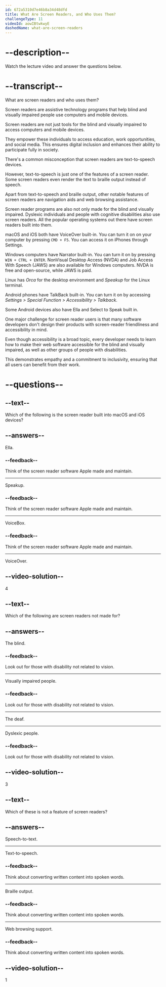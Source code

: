 ```yaml
---
id: 672a5310d7e46b8a34d48dfd
title: What Are Screen Readers, and Who Uses Them?
challengeType: 11
videoId: aowIBtwkwyE
dashedName: what-are-screen-readers
---
```


# --description--

Watch the lecture video and answer the questions below.

# --transcript--

What are screen readers and who uses them?

Screen readers are assistive technology programs that help blind and visually impaired people use computers and mobile devices.

Screen readers are not just tools for the blind and visually impaired to access computers and mobile devices.

They empower these individuals to access education, work opportunities, and social media. This ensures digital inclusion and enhances their ability to participate fully in society.

There's a common misconception that screen readers are text-to-speech devices.

However, text-to-speech is just one of the features of a screen reader. Some screen readers even render the text to braille output instead of speech.

Apart from text-to-speech and braille output, other notable features of screen readers are navigation aids and web browsing assistance.

Screen reader programs are also not only made for the blind and visually impaired. Dyslexic individuals and people with cognitive disabilities also use screen readers. All the popular operating systems out there have screen readers built into them.

macOS and iOS both have VoiceOver built-in. You can turn it on on your computer by pressing `CMD + F5`. You can access it on iPhones through Settings.

Windows computers have Narrator built-in. You can turn it on by pressing `WIN + CTRL + ENTER`. NonVisual Desktop Access (NVDA) and Job Access With Speech (JAWS) are also available for Windows computers. NVDA is free and open-source, while JAWS is paid.

Linux has _Orca_ for the desktop environment and _Speakup_ for the Linux terminal.

Android phones have TalkBack built-in. You can turn it on by accessing _Settings > Special Function > Accessibility > Talkback._

Some Android devices also have Ella and Select to Speak built in.

One major challenge for screen reader users is that many software developers don't design their products with screen-reader friendliness and accessibility in mind.

Even though accessibility is a broad topic, every developer needs to learn how to make their web software accessible for the blind and visually impaired, as well as other groups of people with disabilities.

This demonstrates empathy and a commitment to inclusivity, ensuring that all users can benefit from their work.

# --questions--

## --text--

Which of the following is the screen reader built into macOS and iOS devices?

## --answers--

Ella.

### --feedback--

Think of the screen reader software Apple made and maintain.

---

Speakup.

### --feedback--

Think of the screen reader software Apple made and maintain.

---

VoiceBox.

### --feedback--

Think of the screen reader software Apple made and maintain.

---

VoiceOver.

## --video-solution--

4

## --text--

Which of the following are screen readers not made for?

## --answers--

The blind.

### --feedback--

Look out for those with disability not related to vision.

---

Visually impaired people.

### --feedback--

Look out for those with disability not related to vision.

---

The deaf.

---

Dyslexic people.

### --feedback--

Look out for those with disability not related to vision.

## --video-solution--

3

## --text--

Which of these is not a feature of screen readers?

## --answers--

Speech-to-text.

---

Text-to-speech.

### --feedback--

Think about converting written content into spoken words.

---

Braille output.

### --feedback--

Think about converting written content into spoken words.

---

Web browsing support.

### --feedback--

Think about converting written content into spoken words.

## --video-solution--

1
